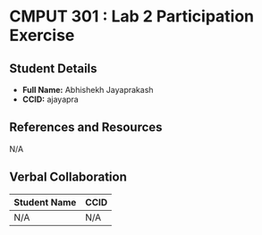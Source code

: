 # CMPUT 301 : Lab 2 Participation Exercise

## Student Details

- **Full Name:** Abhishekh Jayaprakash
- **CCID:** ajayapra

## References and Resources

N/A

## Verbal Collaboration

| Student Name | CCID      |
| ------------ | --------- |
| N/A          | N/A       |
